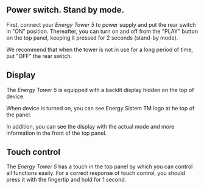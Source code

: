 ## Power switch. Stand by mode.

First, connect your *Energy Tower 5* to power supply and put the rear switch in "ON" position. Thereafter, you can turn on and off from the "PLAY" button on the top panel, keeping it pressed for 2 seconds (stand-by mode).

We recommend that when the tower is not in use for a long period of time, put "OFF" the rear switch.


## Display

The *Energy  Tower 5* is equipped with a backlit display hidden on the top of device.

When device is turned on, you can see Energy Sistem TM logo at he top of the panel.

In addition, you can see the display with the actual mode and more information in the front of the top panel.


## Touch control

The *Energy Tower 5* has a touch in the top panel by which you can control all functions easily.
For a correct response of touch control, you should press it with the fingertip and hold for 1 second.


